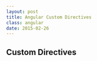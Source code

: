 ```yaml
---
layout: post
title: Angular Custom Directives
class: angular
date: 2015-02-26
---
```


## Custom Directives
